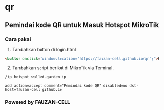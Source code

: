 # qr
## Pemindai kode QR untuk Masuk Hotspot MikroTik

### Cara pakai

1. Tambahkan button di login.html
```html
<button onclick="window.location='https://fauzan-cell.github.io/qr';">Kode QR</button>
```
2. Tambahkan script berikut di MikroTik via Terminal.
```
/ip hotspot walled-garden ip

add action=accept comment="Pemindai kode QR" disabled=no dst-host=fauzan-cell.github.io
```

### Powered by FAUZAN-CELL
